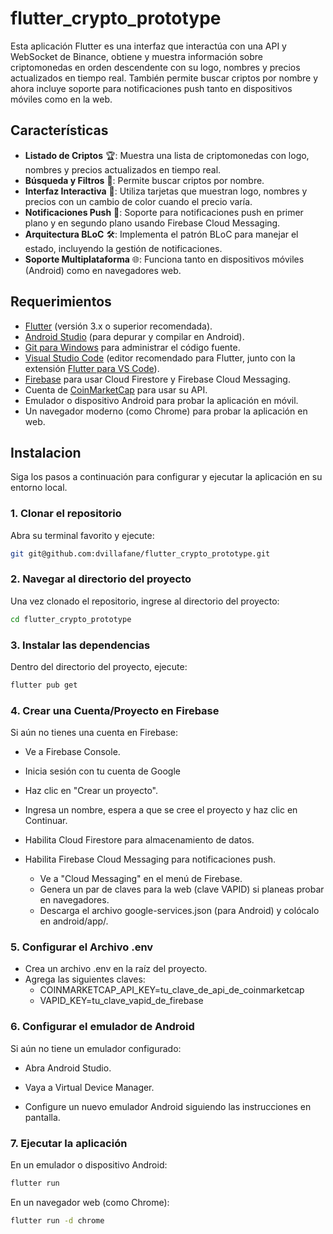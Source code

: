 # flutter_crypto_prototype

Esta aplicación Flutter es una interfaz que interactúa con una API y WebSocket de Binance, obtiene y muestra información sobre criptomonedas en orden descendente con su logo, nombres y precios actualizados en tiempo real. También permite buscar criptos por nombre y ahora incluye soporte para notificaciones push tanto en dispositivos móviles como en la web.

## Características

- **Listado de Criptos** 🏆: Muestra una lista de criptomonedas con logo, nombres y precios actualizados en tiempo real.
- **Búsqueda y Filtros** 🎯: Permite buscar criptos por nombre.
- **Interfaz Interactiva** 🎨: Utiliza tarjetas que muestran logo, nombres y precios con un cambio de color cuando el precio varía.
- **Notificaciones Push** 📩: Soporte para notificaciones push en primer plano y en segundo plano usando Firebase Cloud Messaging.
- **Arquitectura BLoC** 🛠️: Implementa el patrón BLoC para manejar el estado, incluyendo la gestión de notificaciones.
- **Soporte Multiplataforma** 🌐: Funciona tanto en dispositivos móviles (Android) como en navegadores web.

## Requerimientos

- [Flutter](https://docs.flutter.dev/get-started/install) (versión 3.x o superior recomendada).
- [Android Studio](https://developer.android.com/studio/install?hl=es-419#windows) (para depurar y compilar en Android).
- [Git para Windows](https://gitforwindows.org/) para administrar el código fuente.
- [Visual Studio Code](https://code.visualstudio.com/docs/setup/windows) (editor recomendado para Flutter, junto con la extensión [Flutter para VS Code](https://marketplace.visualstudio.com/items?itemName=Dart-Code.flutter)).
- [Firebase](https://firebase.google.com/?hl=es-419) para usar Cloud Firestore y Firebase Cloud Messaging.
- Cuenta de [CoinMarketCap](https://coinmarketcap.com/api/) para usar su API.
- Emulador o dispositivo Android para probar la aplicación en móvil.
- Un navegador moderno (como Chrome) para probar la aplicación en web.

## Instalacion

Siga los pasos a continuación para configurar y ejecutar la aplicación en su entorno local.

### 1. Clonar el repositorio
Abra su terminal favorito y ejecute:
```sh
git git@github.com:dvillafane/flutter_crypto_prototype.git
```

### 2. Navegar al directorio del proyecto
Una vez clonado el repositorio, ingrese al directorio del proyecto:
```sh
cd flutter_crypto_prototype
```

### 3. Instalar las dependencias
Dentro del directorio del proyecto, ejecute:
```sh
flutter pub get
```

### 4. Crear una Cuenta/Proyecto en Firebase
Si aún no tienes una cuenta en Firebase:

  - Ve a Firebase Console.

  - Inicia sesión con tu cuenta de Google

  - Haz clic en "Crear un proyecto".

  - Ingresa un nombre, espera a que se cree el proyecto y haz clic en Continuar.

  - Habilita Cloud Firestore para almacenamiento de datos.

  - Habilita Firebase Cloud Messaging para notificaciones push.
    - Ve a "Cloud Messaging" en el menú de Firebase.
    - Genera un par de claves para la web (clave VAPID) si planeas probar en navegadores.
    - Descarga el archivo google-services.json (para Android) y colócalo en android/app/.

### 5. Configurar el Archivo .env
  - Crea un archivo .env en la raíz del proyecto.
  - Agrega las siguientes claves:
    - COINMARKETCAP_API_KEY=tu_clave_de_api_de_coinmarketcap
    - VAPID_KEY=tu_clave_vapid_de_firebase

### 6. Configurar el emulador de Android
Si aún no tiene un emulador configurado:

  - Abra Android Studio.

  - Vaya a Virtual Device Manager.
  
  - Configure un nuevo emulador Android siguiendo las instrucciones en pantalla.

### 7. Ejecutar la aplicación
En un emulador o dispositivo Android:
```sh
flutter run
```
En un navegador web (como Chrome):
```sh
flutter run -d chrome
```
